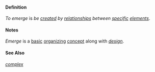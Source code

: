 #### Definition

*To emerge* is *be [created](https://github.com/gcassel/Modular-Organization-Terminology/blob/master/terms/create.md) by [relationships](https://github.com/gcassel/Modular-Organization-Terminology/blob/master/terms/relate.md) between [specific](https://github.com/gcassel/Modular-Organization-Terminology/blob/master/terms/specific.md) [elements](https://github.com/gcassel/Modular-Organization-Terminology/blob/master/terms/element.md)*.

#### Notes

*Emerge* is a [basic](https://github.com/gcassel/Modular-Organization-Terminology/blob/master/terms/base.md) [organizing](https://github.com/gcassel/Modular-Organization-Terminology/blob/master/terms/organize.md) [concept](https://github.com/gcassel/Modular-Organization-Terminology/blob/master/terms/concept.md) along with *[design](https://github.com/gcassel/Modular-Organization-Terminology/blob/master/terms/design.md)*.
 
#### See Also

*[complex](https://github.com/gcassel/Modular-Organization-Terminology/blob/master/terms/complex.md)*
